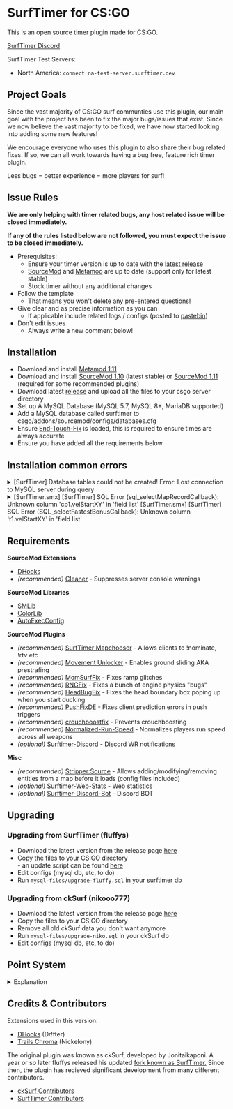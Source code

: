 # SurfTimer for CS:GO

This is an open source timer plugin made for CS:GO.

[SurfTimer Discord](https://discord.surftimer.dev)

SurfTimer Test Servers:
 - North America: `connect na-test-server.surftimer.dev`

## Project Goals

Since the vast majority of CS:GO surf communties use this plugin, our main goal with the project has been to fix the major bugs/issues that exist. Since we now believe the vast majority to be fixed, we have now started looking into adding some new features! 

We encourage everyone who uses this plugin to also share their bug related fixes. If so, we can all work towards having a bug free, feature rich timer plugin.

Less bugs = better experience = more players for surf!

## Issue Rules

**We are only helping with timer related bugs, any host related issue will be closed immediately.**

**If any of the rules listed below are not followed, you must expect the issue to be closed immediately.**

- Prerequisites:
	- Ensure your timer version is up to date with the [latest release](https://github.com/surftimer/Surftimer-Official/releases/latest)
	- [SourceMod](https://www.sourcemod.net/downloads.php?branch=stable) and [Metamod](https://www.sourcemm.net/downloads.php/?branch=stable) are up to date (support only for latest stable)
	- Stock timer without any additional changes
- Follow the template
	- That means you won't delete any pre-entered questions!
- Give clear and as precise information as you can
	- If applicable include related logs / configs (posted to [pastebin](https://pastebin.com/))
- Don't edit issues
	- Always write a new comment below!

## Installation

* Download and install [Metamod 1.11](https://www.sourcemm.net/downloads.php/?branch=stable)
* Download and install [SourceMod 1.10](https://www.sourcemod.net/downloads.php?branch=stable) (latest stable) or [SourceMod 1.11](https://www.sourcemod.net/downloads.php?branch=master&all=1) (required for some recommended plugins)
* Download latest [release](https://github.com/surftimer/SurfTimer/releases/latest) and upload all the files to your csgo server directory
* Set up A MySQL Database (MySQL 5.7, MySQL 8+, MariaDB supported)
* Add a MySQL database called surftimer to csgo/addons/sourcemod/configs/databases.cfg
* Ensure [End-Touch-Fix](https://github.com/rumourA/End-Touch-Fix) is loaded, this is required to ensure times are always accurate
* Ensure you have added all the requirements below

## Installation common errors
<details>
  <summary>[SurfTimer] Database tables could not be created! Error: Lost connection to MySQL server during query</summary>

Run the following [queries](https://github.com/surftimer/SurfTimer/blob/master/scripts/mysql-files/fresh_install.sql) on your database:

</details>

<details>
  <summary>[SurfTimer.smx] [SurfTimer] SQL Error (sql_selectMapRecordCallback): Unknown column 'cp1.velStartXY' in 'field list'
  [SurfTimer.smx] [SurfTimer] SQL Error (SQL_selectFastestBonusCallback): Unknown column 't1.velStartXY' in 'field list'</summary>

Run the following queries on your database:

	ALTER TABLE ck_bonus ADD velStartXY smallint(6) DEFAULT 0 NOT NULL;
	ALTER TABLE ck_bonus ADD velStartXYZ smallint(6) DEFAULT 0 NOT NULL;
	ALTER TABLE ck_bonus ADD velStartZ smallint(6) DEFAULT 0 NOT NULL;

	ALTER TABLE ck_playertimes ADD velStartXY smallint(6) DEFAULT 0 NOT NULL;
	ALTER TABLE ck_playertimes ADD velStartXYZ smallint(6) DEFAULT 0 NOT NULL;
	ALTER TABLE ck_playertimes ADD velStartZ smallint(6) DEFAULT 0 NOT NULL;

	ALTER TABLE ck_wrcps ADD velStartXY smallint(6) DEFAULT 0 NOT NULL;
	ALTER TABLE ck_wrcps ADD velStartXYZ smallint(6) DEFAULT 0 NOT NULL;
	ALTER TABLE ck_wrcps ADD velStartZ smallint(6) DEFAULT 0 NOT NULL;

</details>

## Requirements

**SourceMod Extensions**
* [DHooks](https://github.com/peace-maker/DHooks2)
* *(recommended)* [Cleaner](https://github.com/Accelerator74/Cleaner) - Suppresses server console warnings

**SourceMod Libraries**
* [SMLib](https://github.com/bcserv/smlib/tree/transitional_syntax)
* [ColorLib](https://github.com/c0rp3n/colorlib-sm)
* [AutoExecConfig](https://github.com/Impact123/AutoExecConfig)

**SourceMod Plugins**
* *(recommended)* [SurfTimer Mapchooser](https://github.com/surftimer/SurfTimer-Mapchooser) - Allows clients to !nominate, !rtv etc
* *(recommended)* [Movement Unlocker](https://forums.alliedmods.net/showthread.php?t=255298) - Enables ground sliding AKA prestrafing
* *(recommended)* [MomSurfFix](https://github.com/GAMMACASE/MomSurfFix) - Fixes ramp glitches
* *(recommended)* [RNGFix](https://github.com/jason-e/rngfix) - Fixes a bunch of engine physics "bugs"
* *(recommended)* [HeadBugFix](https://github.com/GAMMACASE/HeadBugFix) - Fixes the head boundary box poping up when you start ducking
* *(recommended)* [PushFixDE](https://github.com/GAMMACASE/PushFixDE) - Fixes client prediction errors in push triggers
* *(recommended)* [crouchboostfix](https://github.com/t5mat/crouchboostfix) - Prevents crouchboosting
* *(recommended)* [Normalized-Run-Speed](https://github.com/sneak-it/Normalized-Run-Speed) - Normalizes players run speed across all weapons
* *(optional)* [Surftimer-Discord](https://github.com/Sarrus1/SurfTimer-discord) - Discord WR notifications

**Misc**
* *(recommended)* [Stripper:Source](http://www.bailopan.net/stripper/) - Allows adding/modifying/removing entities from a map before it loads (config files included)
* *(optional)* [Surftimer-Web-Stats](https://github.com/KristianP26/Surftimer-Web-Stats) - Web statistics
* *(optional)* [Surftimer-Discord-Bot](https://github.com/Sarrus1/SurfTimer-Discord-Bot) - Discord BOT

## Upgrading

### Upgrading from SurfTimer (fluffys)

*   Download the latest version from the release page [here](https://github.com/surftimer/SurfTimer/releases/latest)
*   Copy the files to your CS:GO directory <br> - an update script can be found [here](https://github.com/z4lab/z4lab-surftimer/blob/master/scripts/upgrade_scripts/upgrade-fluffy.sh)
*   Edit configs (mysql db, etc, to do)
*   Run `mysql-files/upgrade-fluffy.sql` in your surftimer db

### Upgrading from ckSurf (nikooo777)

*   Download the latest version from the release page [here](https://github.com/surftimer/SurfTimer/releases/latest)
*   Copy the files to your CS:GO directory
*   Remove all old ckSurf data you don't want anymore
*   Run `mysql-files/upgrade-niko.sql` in your ckSurf db
*   Edit configs (mysql db, etc, to do)


## Point System
<details>
  <summary>Explanation</summary>

The points system has seen a massive overhaul from the original ckSurf; it is now a percentile tiered system. Points are now distributed in two ways: (1) map completion, and (2) map ranking. Map completion points will be given to all players who complete a specific and are dependent on the tier.
* Tier 1: 25
* Tier 2: 50
* Tier 3: 100
* Tier 4: 200
* Tier 5: 400
* Tier 6: 600
* Tier 7: 800
* Tier 8: 1000

Map ranking points are dependent upon the individuals ranking on the map. This is done firstly by calculation of the WR points for the map. WR points per tier are calculated as follows:
* Tier 1: WR = MAX(250, (58.5 + (1.75 * Number of Completes) / 6))
* Tier 2: WR = MAX(500, (82.15 + (2.8 * Number of Completes) / 5))
* Tier 3: WR = MAX(750, (117 + (3.5 * Number of Completes) / 4))
* Tier 4: WR = MAX(1000, (164.25 + (5.74 * Number of Completes) / 4))
* Tier 5: WR = MAX(1250, (234 + (7 * Number of Completes) / 4))
* Tier 6: WR = MAX(1500, (328 + (14 * Number of Completes) / 4))
* Tier 7: WR = MAX(1750, (420 + (21 * Number of Completes) / 4))
* Tier 8: WR = MAX(2000, (560 + (30 * Number of Completes) / 4))

Once the WR points are calculated the top 10 are points are calculated by multiplying the WR points by a factor. These factors are:
* Rank 2 = WR * 0.8
* Rank 3 = WR * 0.75
* Rank 4 = WR * 0.7
* Rank 5 = WR * 0.65
* Rank 6 = WR * 0.6
* Rank 7 = WR * 0.55
* Rank 8 = WR * 0.5
* Rank 9 = WR * 0.45
* Rank 10 = WR * 0.4

Players who are not in the top 10 but are above the 50th percentile in map ranking will be sorted into 5 groups – with each higher group giving proportionally more points. These groups and their point distribution are as follows:
* Group 1 (top 3.125%) = WR * 0.25
* Group 2 (top 6.25%) = (Group 1) / 1.5
* Group 3 (top 12.5%) = (Group 2) / 1.5
* Group 4 (top 25%) = (Group 3) / 1.5
* Group 5 (top 50%) = (Group 4) / 1.5

Take surf_aircontrol_nbv for example: (You can use sm_mi to see this menu)
<img src="http://puu.sh/ykaR8/7520a6b0d6.jpg" width="372" height="469" />

###### Credit to NDiamond for theory crafting this point system, I just implemented his idea

</details>

## Credits & Contributors

Extensions used in this version:
*   [DHooks](https://forums.alliedmods.net/showthread.php?t=180114) (Dr!fter)
*   [Trails Chroma](https://github.com/Nickelony/Trails-Chroma) (Nickelony)

The original plugin was known as ckSurf, developed by Jonitaikaponi. A year or so later fluffys released his updated [fork known as SurfTimer.](https://github.com/fluffyst/Surftimer) Since then, the plugin has recieved significant development from many different contributors.

*   [ckSurf Contributors](https://github.com/nikooo777/ckSurf/graphs/contributors)
*   [SurfTimer Contributors](https://github.com/surftimer/SurfTimer/graphs/contributors)
